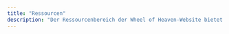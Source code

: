 ```yaml
---
title: "Ressourcen"
description: "Der Ressourcenbereich der Wheel of Heaven-Website bietet eine sorgfältig ausgewählte Auswahl an Materialien, um das Verständnis ihrer Kernthemen zu vertiefen. Er umfasst eine Vielzahl von Ressourcen wie Bücher, Artikel und Multimedia-Inhalte, die jeweils sorgfältig ausgewählt wurden, um tiefere Einblicke in die auf der Website erforschten Themen zu bieten. Dieser Bereich ist darauf ausgerichtet, weitere Forschungen und Lernmöglichkeiten für diejenigen zu unterstützen, die von der Erforschung der kosmischen Verbindungen und der Ursprünge der Menschheit durch die Website fasziniert sind."
---
```

